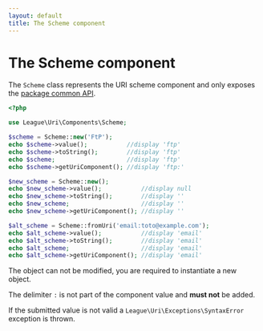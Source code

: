 ```yaml
---
layout: default
title: The Scheme component
---
```


# The Scheme component

The `Scheme` class represents the URI scheme component and only exposes the [package common API](/components/7.0/).

~~~php
<?php

use League\Uri\Components\Scheme;

$scheme = Scheme::new('FtP');
echo $scheme->value();           //display 'ftp'
echo $scheme->toString();        //display 'ftp'
echo $scheme;                    //display 'ftp'
echo $scheme->getUriComponent(); //display 'ftp:'

$new_scheme = Scheme::new();
echo $new_scheme->value();           //display null
echo $new_scheme->toString();        //display ''
echo $new_scheme;                    //display ''
echo $new_scheme->getUriComponent(); //display ''

$alt_scheme = Scheme::fromUri('email:toto@example.com');
echo $alt_scheme->value();           //display 'email'
echo $alt_scheme->toString();        //display 'email'
echo $alt_scheme;                    //display 'email'
echo $alt_scheme->getUriComponent(); //display 'email'
~~~

<p class="message-notice">The object can not be modified, you are required to instantiate a new object.</p>
<p class="message-notice">The delimiter <code>:</code> is not part of the component value and <strong>must not</strong> be added.</p>
<p class="message-warning">If the submitted value is not valid a <code>League\Uri\Exceptions\SyntaxError</code> exception is thrown.</p>
